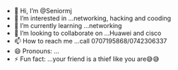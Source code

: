 - 👋 Hi, I’m @Seniormj
- 👀 I’m interested in ...networking, hacking and cooding
- 🌱 I’m currently learning ...networking
- 💞️ I’m looking to collaborate on ...Huawei and cisco
- 📫 How to reach me ...call 0707195868/0742306337
- 😄 Pronouns: ...
- ⚡ Fun fact: ...your friend is a thief like you are😅😅

<!---
Seniormj/Seniormj is a ✨ special ✨ repository because its `README.md` (this file) appears on your GitHub profile.
You can click the Preview link to take a look at your changes.
--->

